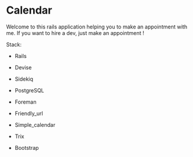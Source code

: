 # Calendar

Welcome to this rails application helping you to make an appointment with me. If you want to hire a dev, just make an appointment ! 

Stack:

* Rails

* Devise

* Sidekiq

* PostgreSQL

* Foreman

* Friendly_url

* Simple_calendar

* Trix

* Bootstrap
